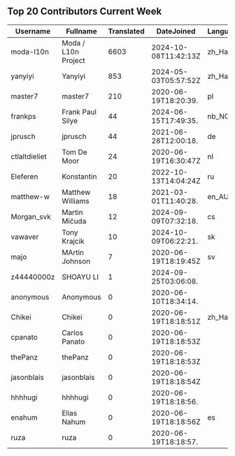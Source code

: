## Top 20 Contributors Current Week ##
|Username|Fullname|Translated|DateJoined|Language|
|--------|--------|----------|----------|-------|
|moda-l10n|Moda / L10n Project|6603|2024-10-08T11:42:13Z|zh_Hant|
|yanyiyi|Yanyiyi|853|2024-05-03T05:57:52Z|zh_Hant|
|master7|master7|210|2020-06-19T18:20:39.|pl|
|frankps|Frank Paul Silye|44|2024-06-15T17:49:35.|nb_NO|
|jprusch|jprusch|44|2021-06-28T12:00:18.|de|
|ctlaltdieliet|Tom De Moor|24|2020-06-19T16:30:47Z|nl|
|Eleferen|Konstantin|20|2022-10-13T14:04:24Z|ru|
|matthew-w|Matthew Williams|18|2021-03-01T11:40:28.|en_AU|
|Morgan_svk|Martin Mičuda|12|2024-09-09T07:32:18.|cs|
|vawaver|Tony Krajcik|10|2024-10-09T06:22:21.|sk|
|majo|MArtin Johnson|7|2020-06-19T18:19:45Z|sv|
|z44440000z|SHOAYU LI|1|2024-09-25T03:06:08.||
|anonymous|Anonymous|0|2020-06-10T18:34:14.||
|Chikei|Chikei|0|2020-06-19T18:18:51Z|zh_Hant|
|cpanato|Carlos Panato|0|2020-06-19T18:18:53Z||
|thePanz|thePanz|0|2020-06-19T18:18:53Z||
|jasonblais|jasonblais|0|2020-06-19T18:18:54Z||
|hhhhugi|hhhhugi|0|2020-06-19T18:18:56.||
|enahum|Elias  Nahum|0|2020-06-19T18:18:56Z|es|
|ruza|ruza|0|2020-06-19T18:18:57.||
